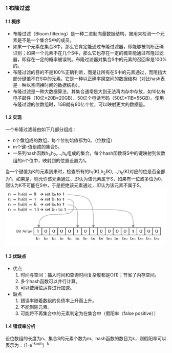 ### 1 布隆过滤
#### 1.1 概序
 - 布隆过滤（Bloom filtering）是一种二进制向量数据结构，被用来检测一个元素是不是一个集合S中的成员。
 - 如果一个元素在集合S中，那么它肯定能通过布隆过滤器，即能够被判断正确识别；如果一个元素不在几个S中，那么它也存在一定的概率能通过布隆过滤器，即存在一定的概率被误判。布隆过滤器对集合S中的元素的召回率是100%的。
 - 布隆过滤的目的不是100%正确判断，而是让所有在S中的元素通过，而阻挡大部分键值不在S中的元素。它是一种以正确率换空间的数据结构（对比hash表是一种以空间换时间的数据结构）。
 - 布隆过滤是一种大数据算法，其集合通常是大到无法再内存中存放，如10亿有电子邮件（10亿\*20B=20GB）、50亿个电话号码（50亿\*11B=55GB）。使用布隆过滤的位数组时，1GB就有80亿个位，可以映射更大的数据量。

#### 1.2 实现
一个布隆过滤器由如下几部分组成：
 - n个**位**组成的数组，每个位初始值都为0。（位数组）
 - m个键-值组成的集合S。
 - 一系列hash函数h<sub>1</sub>,h<sub>2</sub>,...,h<sub>k</sub>组成的集合，每个hash函数将S中的键映射到位数组的n个位中，映射到的位置设置为1。<br/>

当一个键值为K的元素到来时，检查所有的h<sub>1</sub>(K),h<sub>2</sub>(K),...,h<sub>k</sub>(K)对应的位是否全部为1，如果是，则允许该元素通过，即认为该元素属于S，如果有一位或多位为0，则认为K不可能在S中，于是拒绝该元素通过，即认为该元素不属于S。<br/>
![](./bloomfilter.png)

#### 1.3 优缺点
- 优点
  1. 时间与空间：插入时间和查询时间复杂度都是O(1)；节省了内存空间。
  2. 多个hash函数可以并行计算。
  3. 可以使用位运算进行加速。
- 缺点
  1. 错误率随着数组的负债率上升而上升。
  2. 不能删除元素。
  3. 可能将不再集合中的元素判定为在集合中（假阳率（false positive））

#### 1.4 错误率分析
设位数组的长度为n、集合S的元素个数为m、hash函数的数目为k，则假阳率可以表示为：（1-e<sup>-km/n</sup>）<sup>k</sup>



